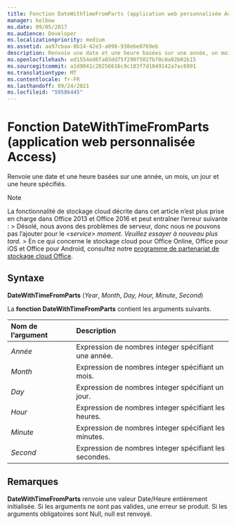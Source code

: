 ```yaml
---
title: Fonction DateWithTimeFromParts (application web personnalisée Access)
manager: kelbow
ms.date: 09/05/2017
ms.audience: Developer
ms.localizationpriority: medium
ms.assetid: aa97cbaa-8b14-42e3-a098-938ebe0769eb
description: Renvoie une date et une heure basées sur une année, un mois, un jour et une heure spécifiés.
ms.openlocfilehash: ed1554ed6fa03dd75f290f502fbf0c0a02b02b15
ms.sourcegitcommit: a1d9041c20256616c9c183f7d1049142a7ac6991
ms.translationtype: MT
ms.contentlocale: fr-FR
ms.lasthandoff: 09/24/2021
ms.locfileid: "59586445"
---
```

# <a name="datewithtimefromparts-function-access-custom-web-app"></a>Fonction DateWithTimeFromParts (application web personnalisée Access)

Renvoie une date et une heure basées sur une année, un mois, un jour et une heure spécifiés.
  
> [!NOTE]
> La fonctionnalité de stockage cloud décrite dans cet article n’est plus prise en charge dans Office 2013 et Office 2016 et peut entraîner l’erreur suivante : > Désolé, nous avons des problèmes de serveur, donc nous ne pouvons pas l’ajouter pour le *\<service\> moment. Veuillez essayer à nouveau plus tard.* > En ce qui concerne le stockage cloud pour Office Online, Office pour iOS et Office pour Android, consultez notre [programme de partenariat de stockage cloud Office](https://dev.office.com/programs/officecloudstorage). 
  
## <a name="syntax"></a>Syntaxe

**DateWithTimeFromParts** (*Year*, *Month*, *Day,* *Hour,* *Minute*, *Second*) 
  
La **fonction DateWithTimeFromParts** contient les arguments suivants. 
  
|**Nom de l’argument**|**Description**|
|:-----|:-----|
| *Année*  <br/> |Expression de nombres integer spécifiant une année.  <br/> |
| *Month*  <br/> |Expression de nombres integer spécifiant un mois.  <br/> |
| *Day*  <br/> |Expression de nombres integer spécifiant un jour.  <br/> |
| *Hour*  <br/> |Expression de nombres integer spécifiant les heures.  <br/> |
| *Minute*  <br/> |Expression de nombres integer spécifiant les minutes.  <br/> |
| *Second*  <br/> |Expression de nombres integer spécifiant les secondes.  <br/> |
   
## <a name="remarks"></a>Remarques

**DateWithTimeFromParts** renvoie une valeur Date/Heure entièrement initialisée. Si les arguments ne sont pas valides, une erreur se produit. Si les arguments obligatoires sont Null, null est renvoyé. 
  

